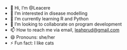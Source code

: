 - 👋 Hi, I’m @Leacere
- 👀 I’m interested in disease modelling
- 🌱 I’m currently learning R and Python
- 💞️ I’m looking to collaborate on program development 
- 📫 How to reach me via email, leahprud@gmail.com
- 😄 Pronouns: she/her
- ⚡ Fun fact: I like cats

<!---
Leacere/Leacere is a ✨ special ✨ repository because its `README.md` (this file) appears on your GitHub profile.
You can click the Preview link to take a look at your changes.
--->
